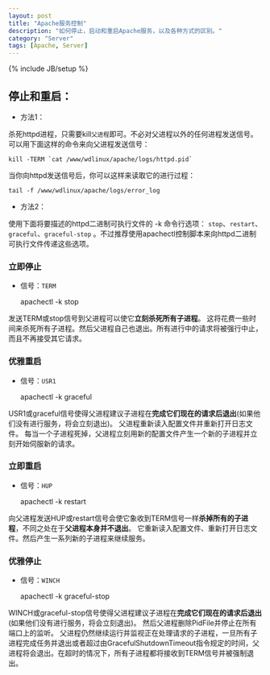```yaml
---
layout: post
title: "Apache服务控制"
description: "如何停止，启动和重启Apache服务，以及各种方式的区别。"
category: "Server"
tags: [Apache, Server]
---
```

{% include JB/setup %}


## 停止和重启：
* 方法1：

杀死httpd进程，只需要kill`父进程`即可。不必对父进程以外的任何进程发送信号。
可以用下面这样的命令来向父进程发送信号：

    kill -TERM `cat /www/wdlinux/apache/logs/httpd.pid`

当你向httpd发送信号后，你可以这样来读取它的进行过程：

    tail -f /www/wdlinux/apache/logs/error_log


* 方法2：

使用下面将要描述的httpd二进制可执行文件的 -k 命令行选项：
`stop`、`restart`、`graceful`、`graceful-stop` 。不过推荐使用apachectl控制脚本来向httpd二进制可执行文件传递这些选项。


### 立即停止

* 信号：`TERM`

    apachectl -k stop

发送TERM或stop信号到父进程可以使它**立刻杀死所有子进程**。
这将花费一些时间来杀死所有子进程。然后父进程自己也退出。所有进行中的请求将被强行中止，而且不再接受其它请求。

### 优雅重启
* 信号：`USR1`

    apachectl -k graceful

USR1或graceful信号使得父进程建议子进程在**完成它们现在的请求后退出**(如果他们没有进行服务，将会立刻退出)。
父进程重新读入配置文件并重新打开日志文件。
每当一个子进程死掉，父进程立刻用新的配置文件产生一个新的子进程并立刻开始伺服新的请求。

### 立即重启

* 信号：`HUP`

    apachectl -k restart

向父进程发送HUP或restart信号会使它象收到TERM信号一样**杀掉所有的子进程**，不同之处在于**父进程本身并不退出**。
它重新读入配置文件、重新打开日志文件。然后产生一系列新的子进程来继续服务。

### 优雅停止

* 信号：`WINCH`

    apachectl -k graceful-stop

WINCH或graceful-stop信号使得父进程建议子进程在**完成它们现在的请求后退出**(如果他们没有进行服务，将会立刻退出)。
然后父进程删除PidFile并停止在所有端口上的监听。
父进程仍然继续运行并监视正在处理请求的子进程，一旦所有子进程完成任务并退出或者超过由GracefulShutdownTimeout指令规定的时间，父进程将会退出。在超时的情况下，所有子进程都将接收到TERM信号并被强制退出。

